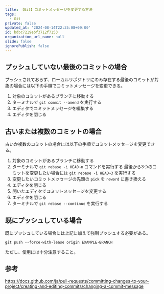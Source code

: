 ```yaml
---
title: 【Git】コミットメッセージを変更する方法
tags:
  - Git
private: false
updated_at: '2024-08-14T22:35:08+09:00'
id: bdbc7219ebf3712f7153
organization_url_name: null
slide: false
ignorePublish: false
---
```

## プッシュしていない最後のコミットの場合

プッシュされておらず、ローカルリポジトリにのみ存在する最後のコミットが対象の場合には以下の手順でコミットメッセージを変更できる。

1. 対象のコミットがあるブランチに移動する
2. ターミナルで `git commit --amend` を実行する
3. エディタでコミットメッセージを編集する
4. エディタを閉じる

## 古いまたは複数のコミットの場合

古いか複数のコミットの場合には以下の手順でコミットメッセージを変更できる。

1. 対象のコミットがあるブランチに移動する
2. ターミナルで `git rebase -i HEAD~n` コマンドを実行する
	 最後から3つのコミットを変更したい場合には `git rebase -i HEAD~3` を実行する
1. 変更したいコミットメッセージの先頭の `pick` を `reword` に書き換える
2. エディタを閉じる
3. 開いたエディタでコミットメッセージを変更する
4. エディタを閉じる
5. ターミナルで `git rebase --continue` を実行する

## 既にプッシュしている場合

既にプッシュしている場合には上記に加えて強制プッシュする必要がある。

```shell
git push --force-with-lease origin EXAMPLE-BRANCH
```

ただし、使用には十分注意すること。

## 参考

https://docs.github.com/ja/pull-requests/committing-changes-to-your-project/creating-and-editing-commits/changing-a-commit-message
